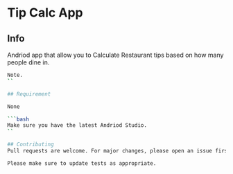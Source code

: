 # Tip Calc App


## Info

Andriod app that allow you to Calculate Restaurant tips based on how many people dine in.

```bash
Note.
``

## Requirement

None

```bash
Make sure you have the latest Andriod Studio.
``

## Contributing
Pull requests are welcome. For major changes, please open an issue first to discuss what you would like to change.

Please make sure to update tests as appropriate.
